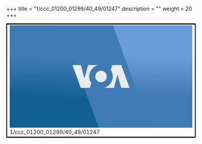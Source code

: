 +++
title = "1/ccc_01200_01299/40_49/01247"
description = ""
weight = 20
+++

<table style="border:2px solid black;max-width:800px;max-height:800px;" 
><tr><td>
<img class="center-fit-jpg"
src="/jpg_/aaa_20190430_NxaOmWaI8sI_01246.jpg">
1/ccc_01200_01299/40_49/01247
</img></td></tr></table>
